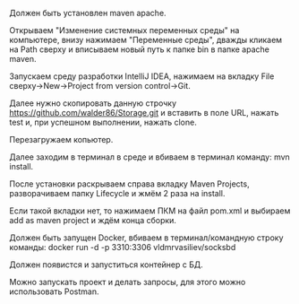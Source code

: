 Должен быть установлен maven apache.

Открываем "Изменение системных переменных среды" на компьютере, внизу нажимаем "Переменные среды", дважды кликаем на Path сверху и вписываем новый путь к папке bin в папке apache maven.

Запускаем среду разработки IntelliJ IDEA, нажимаем на вкладку File сверху->New->Project from version control->Git.

Далее нужно скопировать данную строчку https://github.com/walder86/Storage.git и вставить в поле URL, нажать test и, при успешном выполнении, нажать clone.

Перезагружаем копьютер.

Далее заходим в терминал в среде и вбиваем в терминал команду: mvn install.

После установки раскрываем справа вкладку Maven Projects, разворачиваем папку Lifecycle и жмём 2 раза на install.

Если такой вкладки нет, то нажимаем ПКМ на файл pom.xml и выбираем add as maven project и ждём конца сборки.

Должен быть запущен Docker, вбиваем в терминал/командную строку команды: docker run -d -p 3310:3306 vldmrvasiliev/socksbd

Должен появистся и запуститься контейнер с БД.

Можно запускать проект и делать запросы, для этого можно использовать Postman.